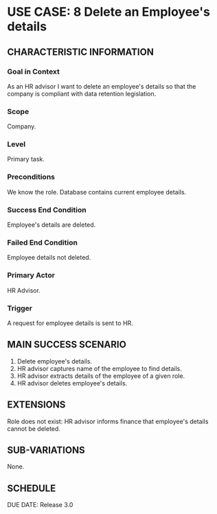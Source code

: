 # USE CASE: 8 Delete an Employee's details
## CHARACTERISTIC INFORMATION
### Goal in Context
As an HR advisor I want to delete an employee's details so that the company is compliant with data retention legislation.

### Scope
Company.

### Level
Primary task.

### Preconditions
We know the role. Database contains current employee details.

### Success End Condition
Employee's details are deleted.

### Failed End Condition
Employee details not deleted.

### Primary Actor
HR Advisor.

### Trigger
A request for employee details is sent to HR.

## MAIN SUCCESS SCENARIO
1. Delete employee's details.
2. HR advisor captures name of the employee to find details.
3. HR advisor extracts details of the employee of a given role.
4. HR advisor deletes employee's details.

## EXTENSIONS
Role does not exist:
HR advisor informs finance that employee's details cannot be deleted.

## SUB-VARIATIONS
None.

## SCHEDULE
DUE DATE: Release 3.0